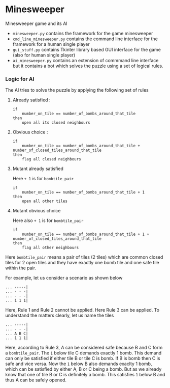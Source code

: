 # Minesweeper
Minesweeper game and its AI

- `minesweeper.py` contains the framework for the game minesweeper
- `cmd_line_minesweeper.py` contains the command line interface for the framework for a human single player
- `gui_stuff.py` contains Tkinter library based GUI interface for the game (also for human single player)
- `ai_minesweeper.py` contains an extension of commmand line interface but it contains a bot which solves the puzzle using a set of logical rules.

### Logic for AI
The AI tries to solve the puzzle by applying the following set of rules 

1. Already satisfied : 
    ```
    if 
        number_on_tile == number_of_bombs_around_that_tile
    then
        open all its closed neighbours
    ```

2. Obvious choice :
    ```
    if
        number_on_tile == number_of_bombs_around_that_tile + number_of_closed_tiles_around_that_tile
    then 
        flag all closed neighbours
    ```

3. Mutant already satisfied

    Here  `+ 1` is for `bombtile_pair`
    ```
    if
        number_on_tile == number_of_bombs_around_that_tile + 1
    then
        open all other tiles
    ```

4. Mutant obvious choice

    Here also `+ 1` is for `bombtile_pair`
    ```
    if
        number_on_tile == number_of_bombs_around_that_tile + 1 + number_of_closed_tiles_around_that_tile
    then
        flag all other neighbours
    ```

Here `bombtile_pair` means a pair of tiles (2 tiles) which are common closed tiles for 2 open tiles and they have exactly one bomb tile and one safe tile within the pair.

For example, let us consider a scenario as shown below
```
... -----|
... - - -|
... - - -|
... 1 1 1| 
```
Here, Rule 1 and Rule 2 cannot be applied. Here Rule 3 can be applied. To understand the matters clearly, let us name the tiles
```
... -----|
... - - -|
... A B C|
... 1 1 1| 
```
Here, according to Rule 3, A can be considered safe because B and C form a `bombtile_pair`. 
The `1` below tile C demands exactly 1 bomb. This demand can only be satisfied if either tile B or tile C is bomb. If B is bomb then C is safe and vice versa. Now the `1` below B also demands exaclty 1 bomb, which can be satisfied by either A, B or C being a bomb. But as we already know that one of tile B or C is definitely a bomb. This satisfies `1` below B and thus A can be safely opened.
